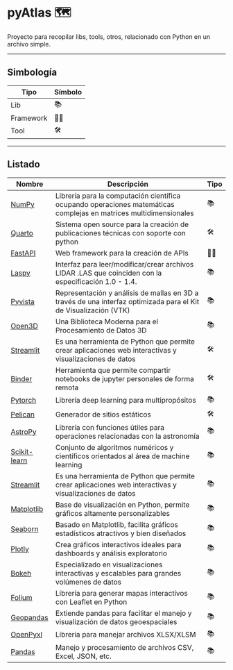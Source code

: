 # pyAtlas 🗺️
Proyecto para recopilar libs, tools, otros, relacionado con Python en un archivo simple.

---

## Simbología
| Tipo      | Símbolo |
|-----------|---------|
| Lib       | 📚      |
| Framework | 👷‍♂️   |
| Tool      | 🛠️     |

---

## Listado

| Nombre                                                     | Descripción                                                                                                       | Tipo |
|------------------------------------------------------------|-------------------------------------------------------------------------------------------------------------------|----|
| [NumPy](https://numpy.org/)                                | Librería para la computación científica ocupando operaciones matemáticas complejas en matrices multidimensionales | 📚 |
| [Quarto](https://quarto.org/)                              | Sistema open source para la creación de publicaciones técnicas con soporte con python                             | 🛠️ |
| [FastAPI](https://fastapi.tiangolo.com/)                   | Web framework para la creación de APIs                                                                            | 👷‍♂️ |
| [Laspy](https://laspy.readthedocs.io/en/latest/index.html) | Interfaz para leer/modificar/crear archivos LIDAR .LAS que coinciden con la especificación 1.0 - 1.4.             | 📚 |
| [Pyvista](https://docs.pyvista.org/)                       | Representación y análisis de mallas en 3D a través de una interfaz optimizada para el Kit de Visualización (VTK)  | 📚 |
| [Open3D](https://www.open3d.org/)                          | Una Biblioteca Moderna para el Procesamiento de Datos 3D                                                          | 📚 |
| [Streamlit](https://streamlit.io)                          | Es una herramienta de Python que permite crear aplicaciones web interactivas y visualizaciones de datos           | 🛠️ |
| [Binder](https://mybinder.org/)                            | Herramienta que permite compartir notebooks de jupyter personales de forma remota                                 | 🛠️ |
| [Pytorch](https://pytorch.org/)                            | Librería deep learning para multipropósitos                                                                       | 📚 |
| [Pelican](https://getpelican.com/)                         | Generador de sitios estáticos                                                                                     | 🛠️ |
| [AstroPy](https://www.astropy.org/)                        | Librería con funciones útiles para operaciones relacionadas con la astronomía                                     | 📚 |
| [Scikit-learn](https://scikit-learn.org/stable/)           | Conjunto de algoritmos numéricos y científicos orientados al área de machine learning                             | 📚 |
| [Streamlit](https://streamlit.io)                          | Es una herramienta de Python que permite crear aplicaciones web interactivas y visualizaciones de datos           | 📚 |
| [Matplotlib](https://matplotlib.org/)                      | Base de visualización en Python, permite gráficos altamente personalizables                                       | 📚 |
| [Seaborn](https://seaborn.pydata.org/)                     | Basado en Matplotlib, facilita gráficos estadísticos atractivos y bien diseñados                                  | 📚 |
| [Plotly](https://plotly.com/python/)                       | Crea gráficos interactivos ideales para dashboards y análisis exploratorio                                        | 📚 |
| [Bokeh](https://bokeh.org/)                                | Especializado en visualizaciones interactivas y escalables para grandes volúmenes de datos                        | 📚 |
| [Folium](https://python-visualization.github.io/folium/)   | Librería para generar mapas interactivos con Leaflet en Python                                                    | 📚 |
| [Geopandas](https://geopandas.org/)                        | Extiende pandas para facilitar el manejo y visualización de datos geoespaciales                                   | 📚 |
| [OpenPyxl](https://openpyxl.readthedocs.io/en/stable/)     | Libreria para manejar archivos XLSX/XLSM                                                                          | 📚 |
| [Pandas](https://pandas.pydata.org/)                       | Manejo y procesamiento de archivos CSV, Excel, JSON, etc.                                                         | 📚 |
